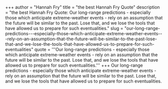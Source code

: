 +++
author = "Hannah Fry"
title = "the best Hannah Fry Quote"
description = "the best Hannah Fry Quote: Our long-range predictions - especially those which anticipate extreme-weather events - rely on an assumption that the future will be similar to the past. Lose that, and we lose the tools that have allowed us to prepare for such eventualities."
slug = "our-long-range-predictions---especially-those-which-anticipate-extreme-weather-events---rely-on-an-assumption-that-the-future-will-be-similar-to-the-past-lose-that-and-we-lose-the-tools-that-have-allowed-us-to-prepare-for-such-eventualities"
quote = '''Our long-range predictions - especially those which anticipate extreme-weather events - rely on an assumption that the future will be similar to the past. Lose that, and we lose the tools that have allowed us to prepare for such eventualities.'''
+++
Our long-range predictions - especially those which anticipate extreme-weather events - rely on an assumption that the future will be similar to the past. Lose that, and we lose the tools that have allowed us to prepare for such eventualities.
